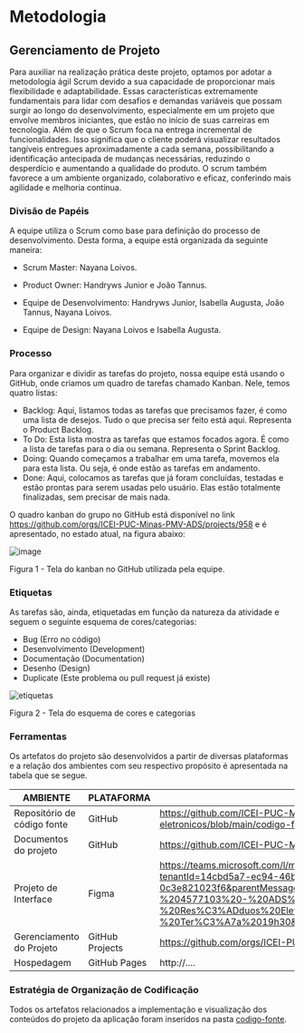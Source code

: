 
# Metodologia

## Gerenciamento de Projeto

Para auxiliar na realização prática deste projeto, optamos por adotar a metodologia ágil Scrum devido a sua capacidade de proporcionar mais flexibilidade e adaptabilidade. Essas características extremamente fundamentais para lidar com desafios e demandas variáveis que possam surgir ao longo do desenvolvimento, especialmente em um projeto que envolve membros iniciantes, que estão no início de suas carreiras em tecnologia. 
Além de que o Scrum foca na entrega incremental de funcionalidades. Isso significa que o cliente poderá visualizar resultados tangíveis entregues aproximadamente a cada semana, possibilitando a identificação antecipada de mudanças necessárias, reduzindo o desperdício e aumentando a qualidade do produto.  O scrum também favorece a um ambiente organizado, colaborativo e eficaz, conferindo mais agilidade e melhoria contínua.

### Divisão de Papéis

A equipe utiliza o Scrum como base para definição do processo de desenvolvimento. Desta forma, a equipe está organizada da seguinte maneira: 

- Scrum Master: Nayana Loivos.

- Product Owner: Handryws Junior e João Tannus.

- Equipe de Desenvolvimento: Handryws Junior, Isabella Augusta, João Tannus, Nayana Loivos.

- Equipe de Design: Nayana Loivos e Isabella Augusta.

### Processo

Para organizar e dividir as tarefas do projeto, nossa equipe está usando o GitHub, onde criamos um quadro de tarefas chamado Kanban. Nele, temos quatro listas:

- Backlog: Aqui, listamos todas as tarefas que precisamos fazer, é como uma lista de desejos. Tudo o que precisa ser feito está aqui. Representa o Product Backlog.
- To Do: Esta lista mostra as tarefas que estamos focados agora. É como a lista de tarefas para o dia ou semana. Representa o Sprint Backlog.
- Doing: Quando começamos a trabalhar em uma tarefa, movemos ela para esta lista. Ou seja, é onde estão as tarefas em andamento.
- Done: Aqui, colocamos as tarefas que já foram concluídas, testadas e estão prontas para serem usadas pelo usuário. Elas estão totalmente finalizadas, sem precisar de mais nada.

O quadro kanban do grupo no GitHub está disponível no link https://github.com/orgs/ICEI-PUC-Minas-PMV-ADS/projects/958 e é apresentado, no estado atual, na figura abaixo:

![image](https://github.com/ICEI-PUC-Minas-PMV-ADS/pmv-ads-2024-1-e1-proj-web-t3-equipe-3-residuos-eletronicos/assets/92792650/1df911d0-6779-4e21-bc6b-ab630862278f)


Figura 1 - Tela do kanban no GitHub utilizada pela equipe.

### Etiquetas
<p>As tarefas são, ainda, etiquetadas em função da natureza da atividade e seguem o seguinte esquema de cores/categorias:</p> 
<ul> 
  <li>Bug (Erro no código)</li> 
  <li>Desenvolvimento (Development)</li> 
  <li>Documentação (Documentation)</li> 
  <li>Desenho (Design)</li>   
  <li>Duplicate (Este problema ou pull request já existe)</li>   
</ul> 

  ![etiquetas](https://github.com/ICEI-PUC-Minas-PMV-ADS/pmv-ads-2024-1-e1-proj-web-t3-equipe-3-residuos-eletronicos/assets/79770782/1d801e03-69af-43b5-bce8-14d6a532ef0a)
  
Figura 2 - Tela do esquema de cores e categorias
    
### Ferramentas

Os artefatos do projeto são desenvolvidos a partir de diversas plataformas e a relação dos ambientes com seu respectivo propósito é apresentada na tabela que se segue.

| AMBIENTE                            | PLATAFORMA                         | LINK DE ACESSO                         |                                                                                              
|-------------------------------------|------------------------------------|----------------------------------------|
| Repositório de código fonte         | GitHub                             | https://github.com/ICEI-PUC-Minas-PMV-ADS/pmv-ads-2024-1-e1-proj-web-t3-equipe-3-residuos-eletronicos/blob/main/codigo-fonte/README.md|
| Documentos do projeto               | GitHub                             | https://github.com/ICEI-PUC-Minas-PMV-ADS/pmv-ads-2024-1-e1-proj-web-t3-equipe-3-residuos-eletronicos|
| Projeto de Interface                | Figma                              | https://teams.microsoft.com/l/message/19:21289cccc8c14af283f000e549b70822@thread.tacv2/1713047938431?tenantId=14cbd5a7-ec94-46ba-b314-cc0fc972a161&groupId=162e18b9-3493-401a-8521-0c3e821023f6&parentMessageId=1713047938431&teamName=PROJETO%3A%20DESENVOLVIMENTO%20-%204577103%20-%20ADS%20-%20EAD%20-%20VIRTUAL%20-%20PUV&channelName=Equipe%203%20-%20Res%C3%ADduos%20Eletr%C3%B4nicos%20-%20Ter%C3%A7a%2019h30&createdTime=1713047938431&ngc=true                   |
| Gerenciamento do Projeto            | GitHub Projects                    | https://github.com/orgs/ICEI-PUC-Minas-PMV-ADS/projects/958|
| Hospedagem                          | GitHub Pages                       | http://....                            |


### Estratégia de Organização de Codificação 

Todos os artefatos relacionados a implementação e visualização dos conteúdos do projeto da aplicação foram inseridos na pasta [codigo-fonte](https://github.com/ICEI-PUC-Minas-PMV-ADS/pmv-ads-2024-1-e1-proj-web-t3-equipe-3-residuos-eletronicos/tree/main).
